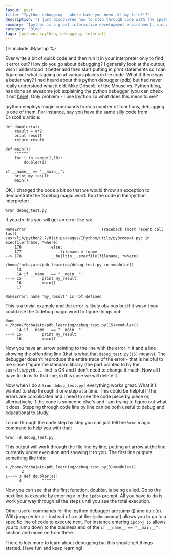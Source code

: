 ```yaml
---
layout: post
title: "Ipython debugging - where have you been all my life?!?"
description: "I just discovered how to step through code with the Ipython debugger"
summary: "Ipython is a great interactive development environment, since I discovered it I haven't looked back at IDLE.  I have always wondered what the debugger was about though, just read some things that blew my mind!"
category: "Blog"
tags: [python, ipython, debugging, tutorial]
---
```

{% include JB/setup %}

Ever write a bit of quick code and then run it in your interpreter only to find it error out?  How do you go about debugging?  I generally look at the output, wish I understood it better and then start putting in print statements so I can figure out what is going on at various places in the code.  What if there was a better way?  I had heard about this python debugger (pdb) but had never really understood what it did.  Mike Driscoll, of the Mouse vs. Python blog, has done an awesome job explaining the python debugger (you can check it out [here](http://www.blog.pythonlibrary.org/2014/03/19/pytho-101-an-introduction-to-pythons-debugger/)).  Only problem - I use Ipython so what does this mean to me?

Ipython employs magic commands to do a number of functions, debugging is one of them.  For instance, say you have the same silly code from Driscoll's article:

    def doubler(a):
        result = a*2
        print result
        return result

	def main():
        """"""
        for i in range(1,10):
            doubler(i)

    if __name__ == "__main__":
        print my_result
        main()

OK, I changed the code a bit so that we would throw an exception to demonstrate the %debug magic word.  Run the code in the ipython interpreter:

    %run debug_test.py

If you do this you will get an error like so:

    NameError                                 Traceback (most recent call last)
    /usr/lib/python2.7/dist-packages/IPython/utils/py3compat.pyc in execfile(fname, *where)
        176             else:
        177                 filename = fname
    --> 178             __builtin__.execfile(filename, *where)

    /home/forbajato/pdb_learning/debug_test.py in <module>()
         13 
         14 if __name__ == "__main__":
    ---> 15         print my_result
         16         main()
         17 

    NameError: name 'my_result' is not defined

This is a trivial example and the error is likely obvious but if it wasn't you could use the %debug magic word to figure things out:

    None
    > /home/forbajato/pdb_learning/debug_test.py(15)<module>()
         14 if __name__ == "__main__":
    ---> 15         print my_result
         16         main()

Now you have an arrow pointing to the line with the error in it and a line showing the offending line (that is what that `debug_test.py(15)` means).  The debugger doesn't reproduce the entire trace of the error - that is helpful to me since I figure the standard library (the part pointed to by the `/usr/lib/pyth...` line) is OK and I don't need to change it much.  Now all I have to do is fix that line, in this case we will delete it.

Now when I do a `%run debug_test.py` I everything works great.  What if I wanted to step through it one step at a time.  This could be helpful if the errors are complicated and I need to see the code piece by piece or, alternatively, if the code is someone else's and I am trying to figure out what it does.  Stepping through code line by line can be both useful to debug and educational to study.

To run through the code step by step you can just tell the `%run` magic command to help you with that:

    %run -d debug_test.py

This output will work through the file line by line, putting an arrow at the line currently under execution and showing it to you.  The first line outputs something like this:

    > /home/forbajato/pdb_learning/debug_test.py(3)<module>()
	       2
    1---> 3 def doubler(a):
          4         """"""

Now you can see that the first function, doubler, is being called.  Go to the next line to execute by entering `n` in the `ipdb>` prompt.  All you have to do is work your way through all the steps until you see the total execution.

Other useful commands for the ipython debugger are jump (j) and quit (q).  With jump (enter a `j` instead of a `n` at the `ipdb>` prompt) allows you to go to a specific line of code to execute next.  For instance entering `ipdb>j 15` allows you to jump down to the business end of the `if __name__ == "__main__":` section and move on from there.

There is lots more to learn about debugging but this should get things started.  Have fun and keep learning!
